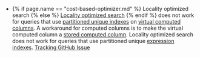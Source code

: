 - {%  if page.name == "cost-based-optimizer.md" %} Locality optimized search {%  else %} [Locality optimized search](cost-based-optimizer.html#locality-optimized-search-in-multi-region-clusters) {%  endif %} does not work for queries that use [partitioned unique indexes](partitioning.html#partition-using-a-secondary-index) on [virtual computed columns](computed-columns.html#virtual-computed-columns). A workaround for computed columns is to make the virtual computed column a [stored computed column](computed-columns.html#stored-computed-columns). Locality optimized search does not work for queries that use partitioned unique [expression indexes](expression-indexes.html). [Tracking GitHub Issue](https://github.com/cockroachdb/cockroach/issues/68129)
